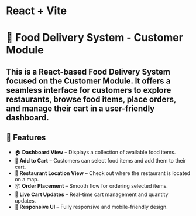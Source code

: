 # React + Vite
# 🍔 Food Delivery System - Customer Module

This is a React-based **Food Delivery System** focused on the **Customer Module**. It offers a seamless interface for customers to explore restaurants, browse food items, place orders, and manage their cart in a user-friendly dashboard.
-------------------------------------------------------------------------------------------------------------------------------------------------------------------------------------------------------------------
## 🚀 Features

- 🏠 **Dashboard View** – Displays a collection of available food items.
- 🛒 **Add to Cart** – Customers can select food items and add them to their cart.
- 📍 **Restaurant Location View** – Check out where the restaurant is located on a map.
- 📦 **Order Placement** – Smooth flow for ordering selected items.
- 🔄 **Live Cart Updates** – Real-time cart management and quantity updates.
- 📱 **Responsive UI** – Fully responsive and mobile-friendly design.

